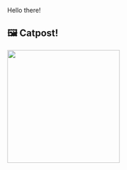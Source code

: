 Hello there!



## 🖼️ Catpost!

<sub>
    <img src="https://cdn2.thecatapi.com/images/0j7EpepFB.jpg" height="256">
</sub>

